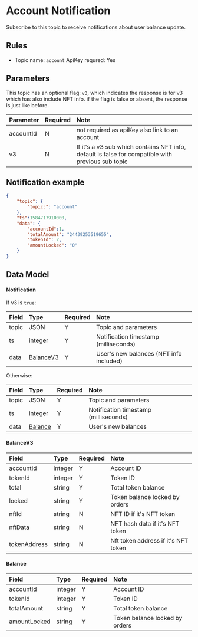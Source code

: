 # Account Notification

Subscribe to this topic to receive notifications about user balance update.


## Rules

- Topic name: `account`
ApiKey requred: Yes

## Parameters

This topic has an optional flag: `v3`, which indicates the response is for v3 which has also include NFT info. if the flag is false or absent, the response is just like before.

|  Parameter |  Required |              Note                |
| :---- | :--- |:--------------------------------- |
| accountId | N | not required as apiKey also link to an account |
| v3 | N | If it's a v3 sub which contains NFT info, default is false for compatible with previous sub topic |


## Notification example

```json
{
    "topic": {
        "topic:": "account"
    },
	"ts":1584717910000,
	"data": {
	    "accountId":1,
	    "totalAmount": "24439253519655",
	    "tokenId": 2,
	    "amountLocked": "0"
	}
}
```

## Data Model

#### Notification

If v3 is `true`:

| Field  |        Type         | Required |       Note       |
| :--- | :----------------- | :------ | :-------------- |
| topic |       JSON        |    Y    | Topic and parameters |
|  ts   |       integer       |    Y    |     Notification timestamp (milliseconds)     |
| data  | [BalanceV3](#balanceV3) |    Y    |     User's new balances (NFT info included)  |

Otherwise:

| Field  |        Type         | Required |       Note       |
| :--- | :----------------- | :------ | :-------------- |
| topic |       JSON        |    Y    | Topic and parameters |
|  ts   |       integer       |    Y    |     Notification timestamp (milliseconds)     |
| data  | [Balance](#balance) |    Y    |     User's new balances   |

#### <span id= "balanceV3">BalanceV3</span> 

|     Field     |  Type   | Required |    Note    |
| :---------- | :----- | :------ | :-------- |
|  accountId   | integer |    Y    |   Account ID   |
|   tokenId    | integer |    Y    |   Token ID   |
| total  | string  |    Y    |  Total token balance  |
| locked | string  |    Y    | Token balance locked by orders |
| nftId  | string  |    N    |  NFT ID if it's NFT token  |
| nftData | string  |    N    | NFT hash data if it's NFT token |
| tokenAddress  | string  |    N    |  Nft token address if it's NFT token  |

#### <span id= "balance">Balance</span> 

|     Field     |  Type   | Required |    Note    |
| :---------- | :----- | :------ | :-------- |
|  accountId   | integer |    Y    |   Account ID   |
|   tokenId    | integer |    Y    |   Token ID   |
| totalAmount  | string  |    Y    |  Total token balance  |
| amountLocked | string  |    Y    | Token balance locked by orders |
